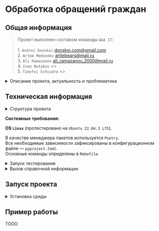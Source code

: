 # Обработка обращений граждан

## Общая информация
> Проект выполнен составом команды `AAA IT`:\
> \
    1. `Andrei Donskoi` <donskoi.com@gmail.com>\
    2. `Artem Medvedev` <artiebears@mail.ru>\
    3. `Ali Ramazanov` <ali_ramazanov_2000@mail.ru>\
    4. `Ivan Butakov` <>\
    5. `Timofei Schcudro` <>

<details>
    <summary>Описание проекта, актуальность и проблематика</summary>

## Постановка задачи

TODO


</details>

## Техническая информация 

<details>
  <summary>Структура проекта</summary>

```linux
TODO
```

</details>

**Системные требования:** 

**OS `Linux`** (протестировано на `Ubuntu 22.04.3 LTS`).
    
В качестве менеджера пакетов используется `Poetry`.\
Все необходимые зависимости зафиксированы в конфигурационном файле — `pyproject.toml`.\
Основные команды определены в `Makefile`.

<details>
  <summary>Запуск тестирования</summary>

```linux
make tests
```
</details>

<details>
  <summary>Вызов справочной информации</summary>

```linux
make help
```

</details>


## Запуск проекта

<details>
  <summary>Установка среды</summary>

```linux
make setup
```

</details>


## Пример работы

TODO
